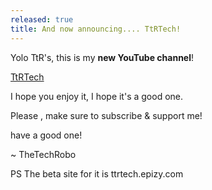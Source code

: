 ```yaml
---
released: true
title: And now announcing.... TtRTech!
---
```


Yolo TtR's, this is my **new YouTube channel**!

[TtRTech](https://www.youtube.com/channel/UCxOSHU17VKyP8zGbeLYZ73A)

I hope you enjoy it, I hope it's a good one.

Please , make sure to subscribe & support me!

have a good one!

~ TheTechRobo

PS The beta site for it is ttrtech.epizy.com
